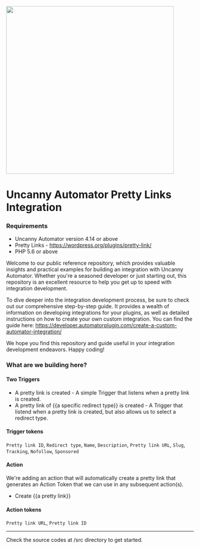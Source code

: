 <img src="https://automatorplugin.com/wp-content/uploads/2022/09/uncanny-automator-vertical-logo.svg" width="450px" />

# Uncanny Automator Pretty Links Integration 
### Requirements
- Uncanny Automator version 4.14 or above
- Pretty Links - https://wordpress.org/plugins/pretty-link/
- PHP 5.6 or above

Welcome to our public reference repository, which provides valuable insights and practical examples for building an integration with Uncanny Automator. Whether you're a seasoned developer or just starting out, this repository is an excellent resource to help you get up to speed with integration development.

To dive deeper into the integration development process, be sure to check out our comprehensive step-by-step guide. It provides a wealth of information on developing integrations for your plugins, as well as detailed instructions on how to create your own custom integration. You can find the guide here: https://developer.automatorplugin.com/create-a-custom-automator-integration/

We hope you find this repository and guide useful in your integration development endeavors. Happy coding!

### What are we building here?
#### Two Triggers

- A pretty link is created - A simple Trigger that listens when a pretty link is created.
- A pretty link of {{a specific redirect type}} is created - A Trigger that listend when a pretty link is created, but also allows us to select a redirect type.

#### Trigger tokens
`Pretty link ID`, `Redirect type`, `Name`, `Description`, `Pretty link URL`, `Slug`, `Tracking`, `Nofollow`, `Sponsored`
#### Action
We're adding an action that will automatically create a pretty link that generates an Action Token that we can use in any subsequent action(s).

- Create {{a pretty link}}
#### Action tokens
`Pretty link URL`, `Pretty link ID`

---
Check the source codes at /src directory to get started.